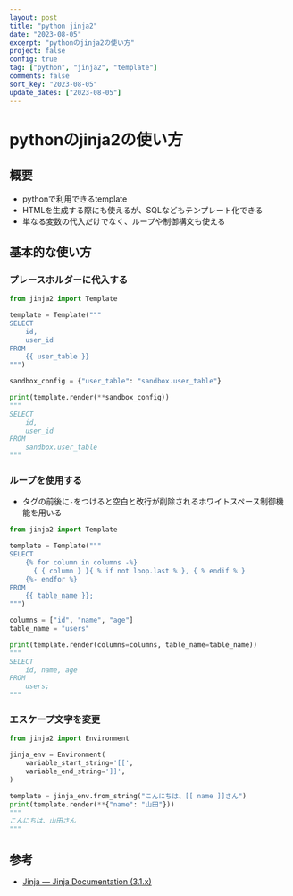 ```yaml
---
layout: post
title: "python jinja2"
date: "2023-08-05"
excerpt: "pythonのjinja2の使い方"
project: false
config: true
tag: ["python", "jinja2", "template"]
comments: false
sort_key: "2023-08-05"
update_dates: ["2023-08-05"]
---
```


# pythonのjinja2の使い方

## 概要
 - pythonで利用できるtemplate
 - HTMLを生成する際にも使えるが、SQLなどもテンプレート化できる
 - 単なる変数の代入だけでなく、ループや制御構文も使える

## 基本的な使い方

### プレースホルダーに代入する

```python
from jinja2 import Template

template = Template("""
SELECT
    id,
    user_id
FROM
    {{ user_table }}
""")

sandbox_config = {"user_table": "sandbox.user_table"}

print(template.render(**sandbox_config))
"""
SELECT
    id,
    user_id
FROM
    sandbox.user_table
"""
```

### ループを使用する
 - タグの前後に`-`をつけると空白と改行が削除されるホワイトスペース制御機能を用いる

```python
from jinja2 import Template

template = Template("""
SELECT
    {% for column in columns -%}
      { { column } }{ % if not loop.last % }, { % endif % }
    {%- endfor %}
FROM
    {{ table_name }};
""")

columns = ["id", "name", "age"]
table_name = "users"

print(template.render(columns=columns, table_name=table_name))
"""
SELECT
    id, name, age
FROM
    users;
"""
```

### エスケープ文字を変更

```python
from jinja2 import Environment

jinja_env = Environment(
    variable_start_string='[[',
    variable_end_string=']]',
)

template = jinja_env.from_string("こんにちは、[[ name ]]さん")
print(template.render(**{"name": "山田"}))
"""
こんにちは、山田さん
"""
```

## 参考
 - [Jinja — Jinja Documentation (3.1.x)](https://jinja.palletsprojects.com/en/3.1.x/)
